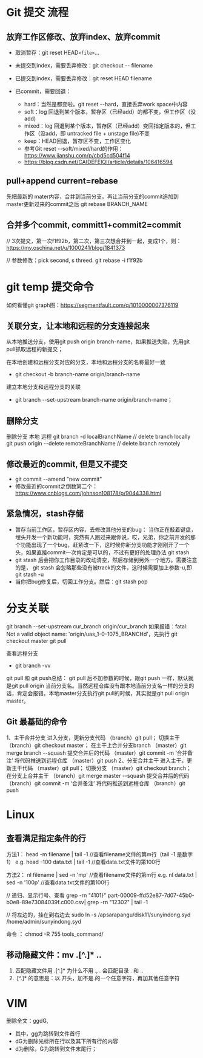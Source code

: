 # Git 提交 流程

## 放弃工作区修改、放弃index、放弃commit

* 取消暂存：git reset HEAD`<file>`...

- 未提交到index，需要丢弃修改：git checkout -- filename
- 已提交到index，需要丢弃修改：git reset HEAD filename
- 已commit，需要回退：

  - hard：当然是都变啦。git reset --hard，直接丢弃work space中内容
  - soft：log 回退到某个版本，暂存区（已经add）的都不变，但工作区（没add)
  - mixed：log 回退到某个版本，暂存区（已经add）变回指定版本的，但工作区（没add，即 untracked file + unstage file)不变
  - keep：HEAD回退，暂存区不变，工作区变化
  - 参考Git reset --soft/mixed/hard的作用：https://www.jianshu.com/p/cbd5cd504f14
  - https://blog.csdn.net/CAIDEFEIQI/article/details/106416594

## pull+append current=rebase

先把最新的 mater内容，合并到当前分支。再让当前分支的commit追加到 master更新过来的commit之后
git rebase BRANCH_NAME

## 合并多个commit, committ1+commit2=commit

// 3次提交，第一次f1f92b，第二次，第三次想合并到一起，变成1个，则：https://my.oschina.net/u/1000241/blog/1841373

// 参数修改：pick second, s threed.
git rebase -i f1f92b

# git temp 提交命令

如何看懂git graph图：https://segmentfault.com/q/1010000007376119

## 关联分支，让本地和远程的分支连接起来

从本地推送分支，使用git push origin branch-name，如果推送失败，先用git pull抓取远程的新提交；

在本地创建和远程分支对应的分支，本地和远程分支的名称最好一致

- git checkout -b branch-name origin/branch-name

建立本地分支和远程分支的关联

- git branch --set-upstream branch-name origin/branch-name；

## 删除分支

删除分支 本地 远程
git branch -d localBranchName    // delete branch locally
git push origin --delete remoteBranchName  // delete branch remotely

## 修改最近的commit, 但是又不提交

- git commit --amend "new commit"
- 修改最近的commit之倒数第二个：https://www.cnblogs.com/johnson108178/p/9044338.html

## 紧急情况，stash存储

- 暂存当前工作区，暂存区内容，去修改其他分支的bug：
  当你正在敲着键盘，埋头开发一个新功能时，突然有人跑过来跟你说，哎，兄弟，你之前开发的那个功能出现了一个bug，赶紧改一下，这时候你新分支功能才刚刚开了一个头，如果直接commit一次肯定是可以的，不过有更好的处理办法 git stash
- git stash 后会把你工作目录的改动清空，然后存储到另外一个地方。需要注意的是， git stash 会忽略那些没有被track的文件，这时候需要加上参数-u,即 git stash -u
- 当你把bug修复后，切回工作分支。然后：git stash pop

# 分支关联

git branch --set-upstream cur_branch origin/cur_branch
如果报错：fatal: Not a valid object name: 'origin/uas_1-0-1075_BRANCHd'，先执行
git checkout master
git pull

查看远程分支

- git branch -vv

git pull 和 git push总结：
git pull 后不加参数的时候，跟git push 一样，默认就是git pull origin 当前分支名。当然远程仓库没有跟本地当前分支名一样的分支的话，肯定会报错。本地master分支执行git pull的时候，其实就是git pull origin master。

## Git 最基础的命令

1、主干合并分支
进入分支，更新分支代码
（branch）git pull；
切换主干
（branch）git checkout master；
在主干上合并分支branch
（master）git merge branch --squash
提交合并后的代码
（master）git commit -m ‘合并备注’
将代码推送到远程仓库
（master）git push
2、分支合并主干
进入主干，更新主干代码
（master）git pull；
切换分支
（master）git checkout branch；
在分支上合并主干
（branch）git merge master --squash
提交合并后的代码
（branch）git commit -m ‘合并备注’
将代码推送到远程仓库
（branch）git push

# Linux

## 查看满足指定条件的行

方法1：
head -m filename | tail -1                    //查看filename文件的第m行（tail -1 是数字1）
e.g.   head -100 data.txt | tail -1          //查看data.txt文件的第100行

方法2：
nl filename | sed -n 'mp'                     //查看filename文件的第m行
e.g.   nl  data.txt | sed -n '100p'             //查看data.txt文件的第100行

// 递归、显示行号、查看
grep -rn "4101}" part-00009-ffd52e87-7d07-45b0-b0e8-89e73084039f.c000.csv| grep -rn "12302" | tail -1

// 将左边的，挂在到右边去
sudo ln -s /apsarapangu/disk11/sunyindong.syd /home/admin/sunyindong.syd


命令 ： chmod -R 755 tools_command/



## 移动隐藏文件：mv .[^.]* ..

1. 匹配隐藏文件用 .[^.]* 为什么不用 .*, .* 会匹配目录 . 和 ..
2. .[^.]* 的意思是：以.开头，加不是.的一个任意字符，再加其他任意字符

# VIM

删除全文：ggdG,

- 其中，gg为跳转到文件首行
- dG为删除光标所在行以及其下所有行的内容
- d为删除，G为跳转到文件末尾行；
